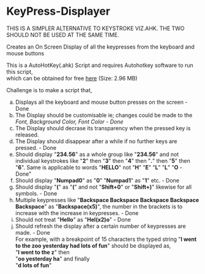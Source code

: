 # KeyPress-Displayer
THIS IS A SIMPLER ALTERNATIVE TO KEYSTROKE VIZ.AHK. THE TWO SHOULD NOT BE USED AT THE SAME TIME.

Creates an On Screen Display of all the keypresses from the keyboard and mouse buttons

This is a AutoHotKey(.ahk) Script and requires Autohotkey software to run this script,<br>which can be obtained for free <a href="https://autohotkey.com/download/ahk-install.exe">here</a> (Size: 2.96 MB)


Challenge is to make a script that,
<ol type="a">
<li> <div color:#555555>Displays all the keyboard and mouse button presses on the screen - Done</div>
</li>
<li> The Display should be customisable ie; changes could be made to the <i>Font, Background Color, Font Color - Done</i>
</li>
<li> The Display should decrase its transparency when the pressed key is released.
</li>
<li> The Display should disappear after a while if no further keys are pressed. - Done
</li>
<li>Should display "<b>234.56</b>" as a whole group like "<b>234.56</b>" and not individual keystrokes like "<b>2</b>" then "<b>3</b>" then "<b>4</b>" then "<b>.</b>" then "<b>5</b>" then "<b>6</b>". Same is applicable to words "<b>HELLO</b>" not "<b>H</b>" "<b>E</b>" "<b>L</b>" "<b>L</b>" "<b>O</b> - Done"
</li>
<li> Should display "<b>Numpad0</b>" as "<b>0</b>" "<b>Numpad1</b>" as "<b>1</b>" etc. - Done
</li>
<li> Should display "<b>(</b>" as "<b>(</b>" and not "<b>Shift+0</b>" or "<b>Shift+)</b>" likewise for all symbols. - Done
</li>
<li> Multiple keypresses like "<b>Backspace Backspace Backspace Backspace Backspace</b>" as "<b>Backspace(x5)</b>", the number in the brackets is to increase with the increase in keypresses. - Done
</li>
<li> Should not treat "<b>Hello</b>" as "<b>Hel(x2)o</b>" - Done
</li>
<li> Should refresh the display after a certain number of keypresses are made. - Done<br>
For example, with a breakpoint of 15 characters the typed string "<b>I went to the zoo yesterday had lots of fun</b>" should be displayed as,<br>
"<b>I went to the z</b>" then<br>
"<b>oo yesterday ha</b>" and finally<br>
"<b>d lots of fun</b>" </li>
